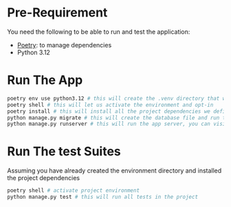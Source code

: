 # Pre-Requirement
You need the following to be able to run and test the application:
- [Poetry](https://python-poetry.org/): to manage dependencies
- Python 3.12

# Run The App
```sh
poetry env use python3.12 # this will create the .venv directory that will define our project environment. This is one time thing
poetry shell # this will let us activate the environment and opt-in
poetry install # this will install all the project dependencies we defined in `pyproject.toml` file
python manage.py migrate # this will create the database file and run the migration on it (this one time thing too, unless you have new migrations)
python manage.py runserver # this will run the app server, you can visit http://127.0.0.1:8000
```

# Run The test Suites
Assuming you have already created the environment directory and installed the project dependencies 
```sh
poetry shell # activate project environment
python manage.py test # this will run all tests in the project
```
